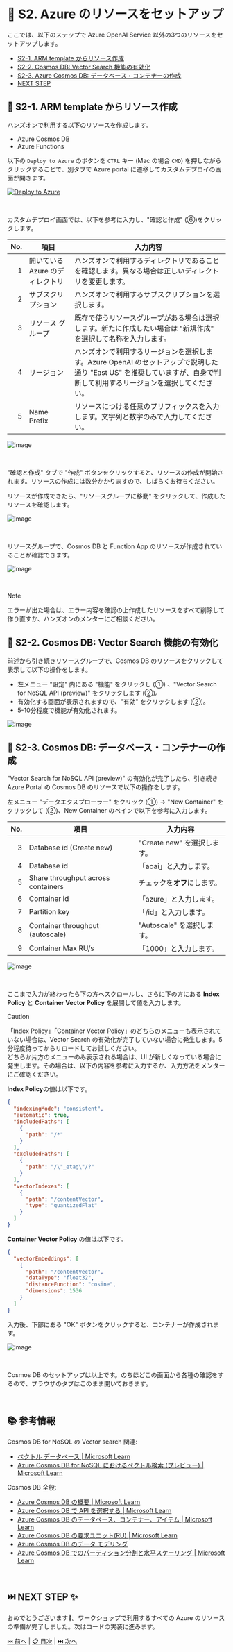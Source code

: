 # 🧪 S2. Azure のリソースをセットアップ

ここでは、以下のステップで Azure OpenAI Service 以外の3つのリソースをセットアップします。

- [S2-1. ARM template からリソース作成](./setup-azure-resources.md#-s2-1-arm-template-からリソース作成)
- [S2-2. Cosmos DB: Vector Search 機能の有効化](./setup-azure-resources.md#-s2-2-cosmos-db-vector-search-機能の有効化)
- [S2-3. Azure Cosmos DB: データベース・コンテナーの作成](./setup-azure-resources.md#-s2-3-cosmos-db-データベースコンテナーの作成)
- [NEXT STEP](./setup-azure-resources.md#️-next-step-)

## 🔖 S2-1. ARM template からリソース作成

ハンズオンで利用する以下のリソースを作成します。

- Azure Cosmos DB
- Azure Functions

以下の `Deploy to Azure` のボタンを `CTRL` キー (Mac の場合 `CMD`) を押しながらクリックすることで、別タブで Azure portal に遷移してカスタムデプロイの画面が開きます。


<a href="https://portal.azure.com/#create/Microsoft.Template/uri/https%3A%2F%2Fstyokosandbox.blob.core.windows.net%2Farm-templates%2Faoai-workshop-cosmos-template.json" target="_blank" rel="noopener noreferrer"><img src="https://aka.ms/deploytoazurebutton" alt="Deploy to Azure"></a>


<br>

カスタムデプロイ画面では、以下を参考に入力し、"確認と作成" (⑥)をクリックします。

No. | 項目 | 入力内容
---: | --- | ---
1 | 開いている Azure のディレクトリ | ハンズオンで利用するディレクトリであることを確認します。異なる場合は正しいディレクトリを変更します。
2 | サブスクリプション | ハンズオンで利用するサブスクリプションを選択します。
3 | リソース グループ | 既存で使うリソースグループがある場合は選択します。新たに作成したい場合は "新規作成" を選択して名称を入力します。
4 | リージョン | ハンズオンで利用するリージョンを選択します。Azure OpenAI のセットアップで説明した通り "East US" を推奨していますが、自身で判断して利用するリージョンを選択してください。
5 | Name Prefix | リソースにつける任意のプリフィックスを入力します。文字列と数字のみで入力してください。

![image](./images/s2-1-1.png)

<br>

"確認と作成" タブで "作成" ボタンをクリックすると、リソースの作成が開始されます。リソースの作成には数分かかりますので、しばらくお待ちください。

リソースが作成できたら、"リソースグループに移動" をクリックして、作成したリソースを確認します。

![image](./images/s2-1-2.png)

<br>

リソースグループで、Cosmos DB と Function App のリソースが作成されていることが確認できます。

![image](./images/s2-1-3.png)

<br>

> [!NOTE]
> エラーが出た場合は、エラー内容を確認の上作成したリソースをすべて削除して作り直すか、ハンズオンのメンターにご相談ください。


## 🔖 S2-2. Cosmos DB: Vector Search 機能の有効化

前述から引き続きリソースグループで、Cosmos DB のリソースをクリックして表示して以下の操作をします。

- 左メニュー "設定" 内にある "機能" をクリックし (①) 、"Vector Search for NoSQL API (preview)" をクリックします (②)。
- 有効化する画面が表示されますので、"有効" をクリックします (②)。
- 5-10分程度で機能が有効化されます。

![image](./images/s2-2-1.png)


## 🔖 S2-3. Cosmos DB: データベース・コンテナーの作成

"Vector Search for NoSQL API (preview)" の有効化が完了したら、引き続き Azure Portal の Cosmos DB のリソースで以下の操作をします。

左メニュー "データエクスプローラー" をクリック (①) → "New Container" をクリックして (②)、New Container のペインで以下を参考に入力します。

 No. | 項目 | 入力内容
---: | --- | ---
3 | Database id (Create new) | "Create new" を選択します。
4 | Database id | 「aoai」と入力します。
5 | Share throughput across containers | チェックを**オフ**にします。
6 | Container id | 「azure」と入力します。
7 | Partition key | 「/id」と入力します。
8 | Container throughput (autoscale) | "Autoscale" を選択します。
9 | Container Max RU/s | 「1000」と入力します。

![image](./images/s2-3-1.png)

<br>

ここまで入力が終わったら下の方へスクロールし、さらに下の方にある **Index Policy** と **Container Vector Policy** を展開して値を入力します。

> [!CAUTION]
> 「Index Policy」「Container Vector Policy」のどちらのメニューも表示されていない場合は、Vector Search の有効化が完了していない場合に発生します。5分程度待ってからリロードしてお試しください。  
> どちらか片方のメニューのみ表示される場合は、UI が新しくなっている場合に発生します。その場合は、以下の内容を参考に入力するか、入力方法をメンターにご確認ください。


**Index Policy**の値は以下です。

```json
{
  "indexingMode": "consistent",
  "automatic": true,
  "includedPaths": [
    {
      "path": "/*"
    }
  ],
  "excludedPaths": [
    {
      "path": "/\"_etag\"/?"
    }
  ],
  "vectorIndexes": [
    {
      "path": "/contentVector",
      "type": "quantizedFlat"
    }
  ]
}
```

**Container Vector Policy** の値は以下です。

```json
{
  "vectorEmbeddings": [
    { 
      "path": "/contentVector", 
      "dataType": "float32", 
      "distanceFunction": "cosine", 
      "dimensions": 1536
    }
  ]
}
```

入力後、下部にある "OK" ボタンをクリックすると、コンテナーが作成されます。

![image](./images/s2-3-2.png)


<br>

Cosmos DB のセットアップは以上です。のちほどこの画面から各種の確認をするので、ブラウザのタブはこのまま開いておきます。

<br>

## 📚 参考情報

Cosmos DB for NoSQL の Vector search 関連:

- [ベクトル データベース | Microsoft Learn](https://learn.microsoft.com/ja-jp/azure/cosmos-db/vector-database)
- [Azure Cosmos DB for NoSQL におけるベクトル検索 (プレビュー) | Microsoft Learn](https://learn.microsoft.com/ja-jp/azure/cosmos-db/nosql/vector-search)

Cosmos DB 全般:

- [Azure Cosmos DB の概要 | Microsoft Learn](https://learn.microsoft.com/ja-jp/azure/cosmos-db/introduction)
- [Azure Cosmos DB で API を選択する | Microsoft Learn](https://learn.microsoft.com/ja-jp/azure/cosmos-db/choose-api)
- [Azure Cosmos DB のデータベース、コンテナー、アイテム | Microsoft Learn](https://learn.microsoft.com/ja-jp/azure/cosmos-db/resource-model)
- [Azure Cosmos DB の要求ユニット(RU) | Microsoft Learn](https://learn.microsoft.com/ja-jp/azure/cosmos-db/request-units)
- [Azure Cosmos DB のデータ モデリング](https://learn.microsoft.com/ja-jp/azure/cosmos-db/nosql/modeling-data)
- [Azure Cosmos DB でのパーティション分割と水平スケーリング | Microsoft Learn](https://learn.microsoft.com/ja-jp/azure/cosmos-db/partitioning-overview)

<br>

## ⏭️ NEXT STEP ✨

おめでとうございます🎉。ワークショップで利用するすべての Azure のリソースの準備が完了しました。次はコードの実装に進みます。

[⏮️ 前へ](./setup-azure-openai.md) | [📋 目次](../README.md) | [⏭️ 次へ](./setup-function-app-code.md)
